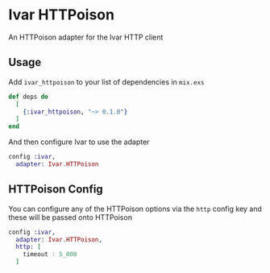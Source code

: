# Ivar HTTPoison

An HTTPoison adapter for the Ivar HTTP client

## Usage

Add `ivar_httpoison` to your list of dependencies in `mix.exs`

```elixir
def deps do
  [
    {:ivar_httpoison, "~> 0.1.0"}
  ]
end
```

And then configure Ivar to use the adapter

```elixir
config :ivar,
  adapter: Ivar.HTTPoison
```

## HTTPoison Config

You can configure any of the HTTPoison options via the `http` config key and these will be passed onto HTTPoison

```elixir
config :ivar,
  adapter: Ivar.HTTPoison,
  http: [
    timeout : 5_000
  ]
```
